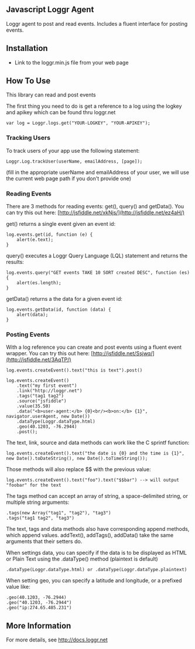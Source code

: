 ## Javascript Loggr Agent

Loggr agent to post and read events. Includes a fluent interface for posting events.

## Installation  

* Link to the loggr.min.js file from your web page 

	<script type="text/javascript" src="http://api.loggr.net/1/loggr.min.js"></script>

## How To Use

This library can read and post events

The first thing you need to do is get a reference to a log using the logkey
and apikey which can be found thru loggr.net

    var log = Loggr.logs.get("YOUR-LOGKEY", "YOUR-APIKEY");

### Tracking Users
To track users of your app use the following statement:

    Loggr.Log.trackUser(userName, emailAddress, [page]);
    
(fill in the appropriate userName and emailAddress of your user, we will use the current web page path if you don't provide one)

### Reading Events
There are 3 methods for reading events: get(), query() and getData().
You can try this out here: [http://jsfiddle.net/xkNjs/](http://jsfiddle.net/ez4aH/)

get() returns a single event given an event id:

    log.events.get(id, function (e) {
        alert(e.text);
    }

query() executes a Loggr Query Language (LQL) statement and returns the results:

    log.events.query("GET events TAKE 10 SORT created DESC", function (es) {
        alert(es.length);
    }

getData() returns a the data for a given event id:

    log.events.getData(id, function (data) {
        alert(data);
    }

### Posting Events
With a log reference you can create and post events using a fluent event wrapper.
You can try this out here: [http://jsfiddle.net/Ssjwq/](http://jsfiddle.net/3AqTP/)

    log.events.createEvent().text("this is text").post()

    log.events.createEvent()
        .text("my first event")
        .link("http://loggr.net")
        .tags("tag1 tag2")
        .source("jsfiddle")
        .value(35.50)
        .data("<b>user-agent:</b> {0}<br/><b>on:</b> {1}", navigator.userAgent, new Date())
        .dataType(Loggr.dataType.html)
        .geo(40.1203, -76.2944)
        .post();

The text, link, source and data methods can work like the C sprintf function:

    log.events.createEvent().text("the date is {0} and the time is {1}", new Date().toDateString(), new Date().toTimeString());

Those methods will also replace $$ with the previous value:

    log.events.createEvent().text("foo").text("$$bar") --> will output "foobar" for the text

The tags method can accept an array of string, a space-delimited string, or multiple string arguments:

    .tags(new Array("tag1", "tag2"), "tag3")
    .tags("tag1 tag2", "tag3")

The text, tags and data methods also have corresponding append methods, which append values.
addText(), addTags(), addData() take the same arguments that their setters do.

When settings data, you can specify if the data is to be displayed as HTML or Plain Text using 
the .dataType() method (plaintext is default)

    .dataType(Loggr.dataType.html) or .dataType(Loggr.dataType.plaintext)


When setting geo, you can specify a latitude and longitude, or a prefixed value like:

    .geo(40.1203, -76.2944)
    .geo("40.1203, -76.2944")
    .geo("ip:274.65.485.231")


## More Information

For more details, see http://docs.loggr.net




